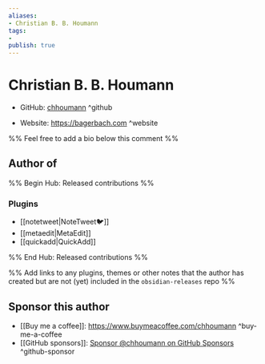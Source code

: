 ```yaml
---
aliases:
- Christian B. B. Houmann
tags:
- 
publish: true
---
```


# Christian B. B. Houmann

- GitHub: [chhoumann](https://github.com/chhoumann/) ^github
<!-- - Discord: `@` ^discord-->
- Website: <https://bagerbach.com> ^website
<!-- - [[Publish sites|Publish site]]: ^publish-->

%% Feel free to add a bio below this comment %%


## Author of

%% Begin Hub: Released contributions %%
### Plugins
- [[notetweet|NoteTweet🐦]]
- [[metaedit|MetaEdit]]
- [[quickadd|QuickAdd]]

%% End Hub: Released contributions %%

%% Add links to any plugins, themes or other notes that the author has created but are not (yet) included in the `obsidian-releases` repo %%

<!--
### Unlisted plugins

- 
-->

<!--
### Others

- 
-->

## Sponsor this author

- [[Buy me a coffee]]: <https://www.buymeacoffee.com/chhoumann> ^buy-me-a-coffee
- [[GitHub sponsors]]: [Sponsor @chhoumann on GitHub Sponsors](https://github.com/sponsors/chhoumann) ^github-sponsor

<!--
- [[PayPal]]: ^paypal
- [[Patreon]]: ^patreon
-->

<!--
## Follow this author

- [[YouTube Channels|On YouTube]]: ^youtube
- Twitter: ^twitter
- ...
-->